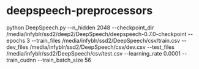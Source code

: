 # deepspeech-preprocessors

python DeepSpeech.py --n_hidden 2048 --checkpoint_dir /media/infyblr/ssd2/deep2/DeepSpeech/deepspeech-0.7.0-checkpoint --epochs 3 --train_files /media/infyblr/ssd2/DeepSpeech/csv/train.csv --dev_files /media/infyblr/ssd2/DeepSpeech/csv/dev.csv --test_files /media/infyblr/ssd2/DeepSpeech/csv/test.csv --learning_rate 0.0001 --train_cudnn --train_batch_size 56
